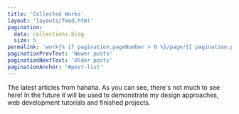 ```yaml
---
title: 'Collected Works'
layout: 'layouts/feed.html'
pagination:
  data: collections.blog
  size: 5
permalink: 'work{% if pagination.pageNumber > 0 %}/page/{{ pagination.pageNumber }}{% endif %}/index.html'
paginationPrevText: 'Newer posts'
paginationNextText: 'Older posts'
paginationAnchor: '#post-list'
---
```


The latest articles from hahaha. As you can see, there's not much to see here! In the future it will be used to demonstrate my design approaches, web development tutorials and finished projects.
